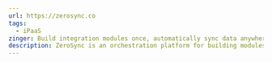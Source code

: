 ```yaml
---
url: https://zerosync.co
tags:
  - iPaaS
zinger: Build integration modules once, automatically sync data anywhere
description: ZeroSync is an orchestration platform for building modules, synchronizing data and deploying integrations across cloud, edge, and on-premise.
---
```

